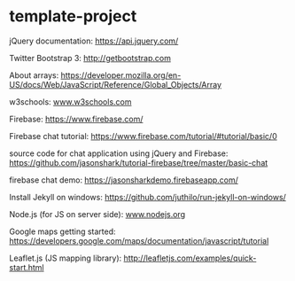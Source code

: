 template-project
============

jQuery documentation: https://api.jquery.com/

Twitter Bootstrap 3: http://getbootstrap.com

About arrays: https://developer.mozilla.org/en-US/docs/Web/JavaScript/Reference/Global_Objects/Array

w3schools: www.w3schools.com

Firebase: https://www.firebase.com/

Firebase chat tutorial: https://www.firebase.com/tutorial/#tutorial/basic/0

source code for chat application using jQuery and Firebase: https://github.com/jasonshark/tutorial-firebase/tree/master/basic-chat

firebase chat demo: https://jasonsharkdemo.firebaseapp.com/

Install Jekyll on windows: https://github.com/juthilo/run-jekyll-on-windows/

Node.js (for JS on server side): www.nodejs.org

Google maps getting started: https://developers.google.com/maps/documentation/javascript/tutorial

Leaflet.js (JS mapping library): http://leafletjs.com/examples/quick-start.html
